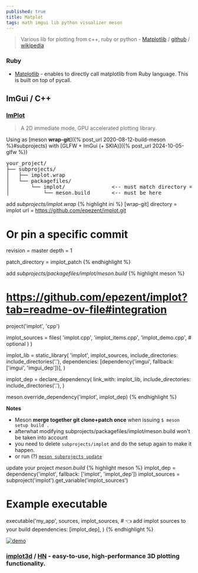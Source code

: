 ```yaml
---
published: true
title: Matplot
tags: math imgui lib python visualizer meson
---
```

> Various lib for plotting from c++, ruby or python - [Matplotlib](https://matplotlib.org/) / [github](https://github.com/matplotlib/matplotlib) / [wikipedia](https://en.wikipedia.org/wiki/Matplotlib)

### Ruby
- [Matplotlib](https://github.com/mrkn/matplotlib.rb#matplotlib) - enables to directly call matplotlib from Ruby language. This is built on top of pycall.

## ImGui / C++

### [ImPlot](https://github.com/epezent/implot?tab=readme-ov-file#implot)
> A 2D immediate mode, GPU accelerated plotting library.

Using as [meson **wrap-git**]({% post_url 2020-08-12-build-meson %}#subprojects) with [GLFW + ImGui (+ SKIA)]({% post_url 2024-10-05-glfw %})

<pre>
your_project/
├── subprojects/
│   ├── implot.wrap
│   └── packagefiles/
│       └── implot/               <-- must match directory = implot
│           └── meson.build       <-- must be here
</pre>

add _subprojects/implot.wrap_
{% highlight ini %}
[wrap-git]
directory = implot
url = https://github.com/epezent/implot.git
 
# Or pin a specific commit
revision = master
depth = 1

patch_directory = implot_patch
{% endhighlight %}

add _subprojects/packagefiles/implot/meson.build_
{% highlight meson %}
# https://github.com/epezent/implot?tab=readme-ov-file#integration
project('implot', 'cpp')

implot_sources = files(
  'implot.cpp',
  'implot_items.cpp',
  'implot_demo.cpp',  # optional
)
)

implot_lib = static_library(
  'implot',
  implot_sources,
  include_directories: include_directories('.'),
  dependencies: [dependency('imgui', fallback: ['imgui', 'imgui_dep'])],
)

implot_dep = declare_dependency(
  link_with: implot_lib,
  include_directories: include_directories('.'),
)

meson.override_dependency('implot', implot_dep)
{% endhighlight %}


**Notes**
- Meson **merge together git clone+patch once** when issuing `$ meson setup build .`
- afterwhat modifying subprojects/packagefiles/implot/meson.build won't be taken into account
- you need to delete `subprojects/implot` and do the setup again to make it happen.
- or run (?) [`meson subprojects update`](https://mensinda.github.io/meson/Subprojects.html#update-subprojects)

update your project _meson.build_
{% highlight meson %}
implot_dep = dependency('implot', fallback: ['implot', 'implot_dep'])
implot_sources = subproject('implot').get_variable('implot_sources')

# Example executable
executable('my_app',
  sources,
  implot_sources,  # 👈 add implot sources to your build
  dependencies: [implot_dep],
)
{% endhighlight %}

[![demo](https://raw.githubusercontent.com/wiki/epezent/implot/screenshots3/example.PNG)](https://github.com/epezent/implot?tab=readme-ov-file#usage)

### [implot3d](https://github.com/brenocq/implot3d?tab=readme-ov-file#implot3d) / [HN](https://news.ycombinator.com/item?id=42448913) - easy-to-use, high-performance 3D plotting functionality. 

